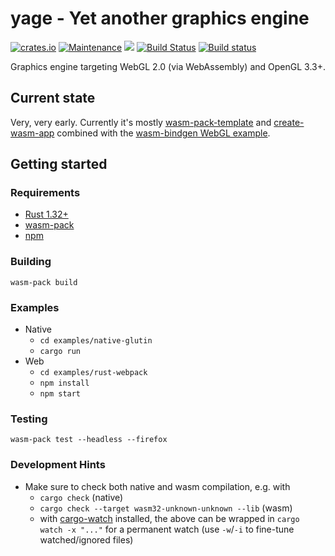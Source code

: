 # yage - Yet another graphics engine 
[![crates.io](https://img.shields.io/crates/v/yage.svg)](https://crates.io/crates/yage)
[![Maintenance](https://img.shields.io/badge/maintenance-experimental-blue.svg)](https://github.com/rust-lang/rfcs/blob/master/text/1824-crates.io-default-ranking.md#maintenance)
[![](https://tokei.rs/b1/github/bwasty/yage)](https://github.com/Aaronepower/tokei)
[![Build Status](https://travis-ci.com/bwasty/yage.svg?branch=master)](https://travis-ci.com/bwasty/yage)
[![Build status](https://ci.appveyor.com/api/projects/status/h088302uygm2hvgr/branch/master?svg=true)](https://ci.appveyor.com/project/bwasty/yage/branch/master)

Graphics engine targeting WebGL 2.0 (via WebAssembly) and OpenGL 3.3+.

## Current state
Very, very early. Currently it's mostly [wasm-pack-template](https://github.com/rustwasm/wasm-pack-template) and [create-wasm-app](https://github.com/rustwasm/create-wasm-app) combined with the [wasm-bindgen WebGL example](https://rustwasm.github.io/wasm-bindgen/examples/webgl.html).

## Getting started
### Requirements
- [Rust 1.32+](https://www.rust-lang.org/tools/install)
- [wasm-pack](https://rustwasm.github.io/wasm-pack/installer/)
- [npm](https://www.npmjs.com/get-npm)

### Building
```
wasm-pack build
```

### Examples
* Native
  - `cd examples/native-glutin`
  - `cargo run`
* Web
  - `cd examples/rust-webpack`
  - `npm install`
  - `npm start`

### Testing
```
wasm-pack test --headless --firefox
```

### Development Hints
* Make sure to check both native and wasm compilation, e.g. with
  - `cargo check` (native)
  - `cargo check --target wasm32-unknown-unknown --lib` (wasm)
  - with [cargo-watch](https://github.com/passcod/cargo-watch) installed, the above can be wrapped in `cargo watch -x "..."` for a permanent watch (use `-w`/`-i` to fine-tune watched/ignored files)
